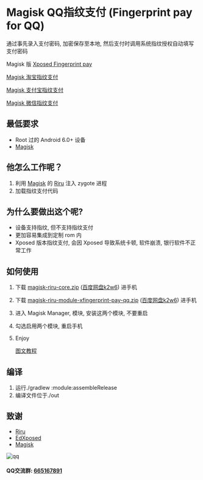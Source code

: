 # Magisk QQ指纹支付 (Fingerprint pay for QQ)

通过事先录入支付密码, 加密保存至本地, 然后支付时调用系统指纹授权自动填写支付密码

Magisk 版 [Xposed Fingerprint pay](https://github.com/eritpchy/Xposed-Fingerprint-pay)

[Magisk 淘宝指纹支付](https://github.com/eritpchy/Fingerprint-pay-magisk-taobao)

[Magisk 支付宝指纹支付](https://github.com/eritpchy/Fingerprint-pay-magisk-alipay)

[Magisk 微信指纹支付](https://github.com/eritpchy/Fingerprint-pay-magisk-wechat)

## 最低要求

* Root 过的 Android 6.0+ 设备
* [Magisk](https://github.com/topjohnwu/Magisk)


## 他怎么工作呢？

1. 利用 [Magisk](https://github.com/topjohnwu/Magisk) 的 [Riru](https://github.com/RikkaApps/Riru) 注入 zygote 进程
2. 加载指纹支付代码

## 为什么要做出这个呢?

* 设备支持指纹, 但不支持指纹支付
* 更加容易集成到定制 rom 内
* Xposed 版本指纹支付, 会因 Xposed 导致系统卡顿, 软件崩溃, 银行软件不正常工作


## 如何使用

1. 下载 [magisk-riru-core.zip](https://github.com/RikkaApps/Riru/releases) ([百度网盘k2w6](https://pan.baidu.com/s/1nup0juMoUVYRjnUN6HOmlQ)) 进手机
2. 下载 [magisk-riru-module-xfingerprint-pay-qq.zip](https://github.com/eritpchy/Fingerprint-pay-magisk-qq/releases) ([百度网盘k2w6](https://pan.baidu.com/s/1nup0juMoUVYRjnUN6HOmlQ)) 进手机
3. 进入 Magisk Manager, 模块, 安装这两个模块, 不要重启
4. 勾选启用两个模块, 重启手机
5. Enjoy

    [图文教程](https://github.com/eritpchy/Xposed-Fingerprint-pay/tree/master/doc/QQ)

## 编译

1. 运行./gradlew :module:assembleRelease
2. 编译文件位于./out

## 致谢

* [Riru](https://github.com/RikkaApps/Riru)
* [EdXposed](https://github.com/ElderDrivers/EdXposed)
* [Magisk](https://github.com/topjohnwu/Magisk)

![qq](https://github.com/eritpchy/Xposed-Fingerprint-pay/raw/master/doc/qqGroup.png)
#### QQ交流群: [665167891](http://shang.qq.com/wpa/qunwpa?idkey=91c2cd8f14532413701607c364f03f43afa1539a24b96b8907c92f3c018894e5)
